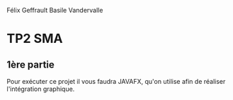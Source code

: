 Félix Geffrault
Basile Vandervalle

# TP2 SMA

## 1ère partie
Pour exécuter ce projet il vous faudra JAVAFX, qu'on utilise afin de réaliser l'intégration graphique.
